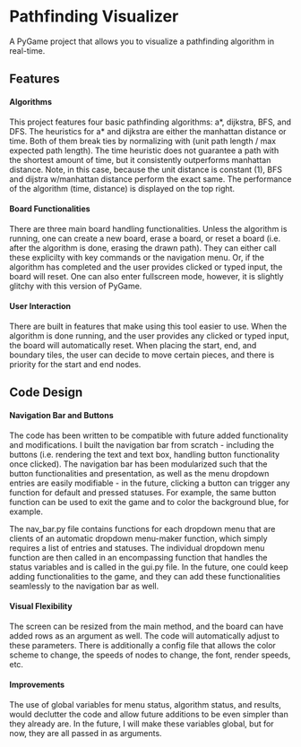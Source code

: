 # Pathfinding Visualizer
A PyGame project that allows you to visualize a pathfinding algorithm in real-time.

## Features
#### Algorithms
This project features four basic pathfinding algorithms: a*, dijkstra, BFS, and DFS. The heuristics for a* and dijkstra are either the manhattan distance or time. Both of them break ties by normalizing with (unit path length / max expected path length). The time heuristic does not guarantee a path with the shortest amount of time, but it consistently outperforms manhattan distance. Note, in this case, because the unit distance is constant (1), BFS and dijstra w/manhattan distance perform the exact same. The performance of the algorithm (time, distance) is displayed on the top right.

#### Board Functionalities
There are three main board handling functionalities. Unless the algorithm is running, one can create a new board, erase a board, or reset a board (i.e. after the algorithm is done, erasing the drawn path). They can either call these explicilty with key commands or the navigation menu. Or, if the algorithm has completed and the user provides clicked or typed input, the board will reset. One can also enter fullscreen mode, however, it is slightly glitchy with this version of PyGame.

#### User Interaction
There are built in features that make using this tool easier to use. When the algorithm is done running, and the user provides any clicked or typed input, the board will automatically reset. When placing the start, end, and boundary tiles, the user can decide to move certain pieces, and there is priority for the start and end nodes. 

## Code Design
#### Navigation Bar and Buttons
The code has been written to be compatible with future added functionality and modifications. I built the navigation bar from scratch - including the buttons (i.e. rendering the text and text box, handling button functionality once clicked). The navigation bar has been modularized such that the button functionalities and presentation, as well as the menu dropdown entries are easily modifiable - in the future, clicking a button can trigger any function for default and pressed statuses. For example, the same button function can be used to exit the game and to color the background blue, for example. 

The nav_bar.py file contains functions for each dropdown menu that are clients of an automatic dropdown menu-maker function, which simply requires a list of entries and statuses. The individual dropdown menu function are then called in an encompassing function that handles the status variables and is called in the gui.py file. In the future, one could keep adding functionalities to the game, and they can add these functionalities seamlessly to the navigation bar as well.
#### Visual Flexibility
The screen can be resized from the main method, and the board can have added rows as an argument as well. The code will automatically adjust to these parameters. There is additionally a config file that allows the color scheme to change, the speeds of nodes to change, the font, render speeds, etc. 
#### Improvements
The use of global variables for menu status, algorithm status, and results, would declutter the code and allow future additions to be even simpler than they already are. In the future, I will make these variables global, but for now, they are all passed in as arguments.
 
